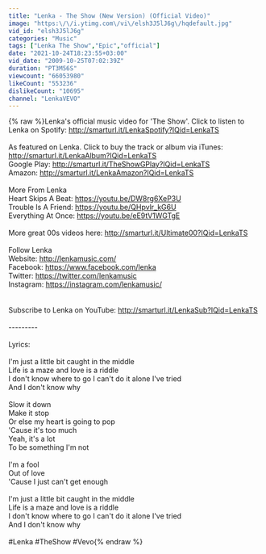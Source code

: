 ```yaml
---
title: "Lenka - The Show (New Version) (Official Video)"
image: "https:\/\/i.ytimg.com\/vi\/elsh3J5lJ6g\/hqdefault.jpg"
vid_id: "elsh3J5lJ6g"
categories: "Music"
tags: ["Lenka The Show","Epic","official"]
date: "2021-10-24T18:23:55+03:00"
vid_date: "2009-10-25T07:02:39Z"
duration: "PT3M56S"
viewcount: "66053980"
likeCount: "553236"
dislikeCount: "10695"
channel: "LenkaVEVO"
---
```

{% raw %}Lenka's official music video for 'The Show'. Click to listen to Lenka on Spotify: <a rel="nofollow" target="blank" href="http://smarturl.it/LenkaSpotify?IQid=LenkaTS">http://smarturl.it/LenkaSpotify?IQid=LenkaTS</a><br /><br />As featured on Lenka. Click to buy the track or album via iTunes: <a rel="nofollow" target="blank" href="http://smarturl.it/LenkaAlbum?IQid=LenkaTS">http://smarturl.it/LenkaAlbum?IQid=LenkaTS</a><br />Google Play: <a rel="nofollow" target="blank" href="http://smarturl.it/TheShowGPlay?IQid=LenkaTS">http://smarturl.it/TheShowGPlay?IQid=LenkaTS</a><br />Amazon: <a rel="nofollow" target="blank" href="http://smarturl.it/LenkaAmazon?IQid=LenkaTS">http://smarturl.it/LenkaAmazon?IQid=LenkaTS</a><br /><br />More From Lenka<br />Heart Skips A Beat: <a rel="nofollow" target="blank" href="https://youtu.be/DW8rg6XeP3U">https://youtu.be/DW8rg6XeP3U</a><br />Trouble Is A Friend: <a rel="nofollow" target="blank" href="https://youtu.be/QHpvlr_kG6U">https://youtu.be/QHpvlr_kG6U</a><br />Everything At Once: <a rel="nofollow" target="blank" href="https://youtu.be/eE9tV1WGTgE">https://youtu.be/eE9tV1WGTgE</a><br /><br />More great 00s videos here: <a rel="nofollow" target="blank" href="http://smarturl.it/Ultimate00?IQid=LenkaTS">http://smarturl.it/Ultimate00?IQid=LenkaTS</a><br /><br />Follow Lenka<br />Website: <a rel="nofollow" target="blank" href="http://lenkamusic.com/">http://lenkamusic.com/</a><br />Facebook: <a rel="nofollow" target="blank" href="https://www.facebook.com/lenka">https://www.facebook.com/lenka</a><br />Twitter: <a rel="nofollow" target="blank" href="https://twitter.com/lenkamusic">https://twitter.com/lenkamusic</a><br />Instagram: <a rel="nofollow" target="blank" href="https://instagram.com/lenkamusic/">https://instagram.com/lenkamusic/</a><br /><br /><br />Subscribe to Lenka on YouTube: <a rel="nofollow" target="blank" href="http://smarturl.it/LenkaSub?IQid=LenkaTS">http://smarturl.it/LenkaSub?IQid=LenkaTS</a><br /><br />---------<br /><br />Lyrics:<br /><br />I'm just a little bit caught in the middle<br />Life is a maze and love is a riddle<br />I don't know where to go I can't do it alone I've tried<br />And I don't know why<br /><br />Slow it down<br />Make it stop<br />Or else my heart is going to pop<br />'Cause it's too much<br />Yeah, it's a lot<br />To be something I'm not<br /><br />I'm a fool<br />Out of love<br />'Cause I just can't get enough<br /><br />I'm just a little bit caught in the middle<br />Life is a maze and love is a riddle<br />I don't know where to go I can't do it alone I've tried<br />And I don't know why<br /><br />#Lenka #TheShow #Vevo{% endraw %}

